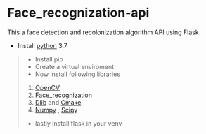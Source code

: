 # Face_recognization-api
This a face detection and recolonization algorithm API using Flask



 - Install [python](https://www.python.org/downloads/) 3.7
> - Install pip
> - Create a virtual enviroment 
> - Now install following libraries
> 1.  [OpenCV](https://pypi.org/project/opencv-python/)
> 2. [Face_recognization](https://pypi.org/project/face_recognition/)
> 3. [Dlib](https://pypi.org/project/dlib/) and [Cmake](https://pypi.org/project/cmake/) 
> 4. [Numpy](https://pypi.org/project/numpy/) , [Scipy](https://pypi.org/project/scipy/)
> - lastly install flask in your venv 
